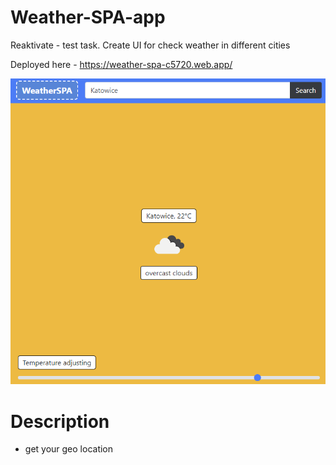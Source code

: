 # Weather-SPA-app

Reaktivate - test task. Create UI for check weather in different cities

Deployed here - https://weather-spa-c5720.web.app/

![Files-App demo image](./public/demo.png)

# Description
- get your geo location
